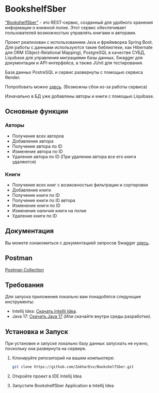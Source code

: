 # BookshelfSber
["BookshelfSber"](https://bookshelfsber.onrender.com/swagger-ui.html) - это REST-сервис, созданный для удобного хранения информации о книжной полке. Этот сервис обеспечивает пользователей возможностью управлять книгами и авторами. 

Проект реализован с использованием Java и фреймворка Spring Boot. Для работы с данными используются такие библиотеки, как Hibernate для ORM (Object-Relational Mapping), PostgreSQL в качестве СУБД, Liquibase для управления миграциями базы данных, Swagger для документации и API-интерфейса, а также JUnit для тестирования.

База данных PostreSQL и сервис развернуты с помощью сервиса Render.

Попробовать можно [здесь](https://bookshelfsber.onrender.com/api/authors). (Возможны сбои из-за работы сервиса)

Изначально в БД уже добавлены авторы и книги с помощью Liquibase.

## Основные функции
### Авторы
- Получение всех авторов
- Добавление автора
- Получение автора по ID
- Изменение автора по ID
- Удаление автора по ID (При удалении автора все его книги удаляются)

### Книги
- Получение всех книг с возможностью фильтрации и сортировки
- Добавление книги
- Получение книги по ID
- Получение книги по ID автора
- Изменение книги по ID
- Изменение наличия книги на полке
- Удаление книги по ID

## Документация
Вы можете ознакомиться с документацией запросов Swagger [здесь](https://bookshelfsber.onrender.com/swagger-ui.html).

## Postman 

[Postman Collection](https://elements.getpostman.com/redirect?entityId=28531400-11475e2d-c67b-46d8-99f4-1e4f476ba2ba&entityType=collection)

## Требования

Для запуска приложения локально вам понадобятся следующие инструменты:

- Intellij Idea: [Скачать Intellij Idea](https://www.jetbrains.com/ru-ru/idea/).
- Java 17: [Скачать Java 17](https://www.oracle.com/java/technologies/javase/jdk17-archive-downloads.html) (Или скачайте внутри среды разработки).

## Установка и Запуск

При установке и запуске локально базу данных запускать не нужно, поскольку она развернута на сервере.

1. Клонируйте репозиторий на вашем компьютере:

   ```sh
   git clone https://github.com/ZakharEvv/BookshelfSber.git

2. Откройте проект в IDE Intellij Idea

3. Запустите BookshelfSber Application в Intellij Idea


